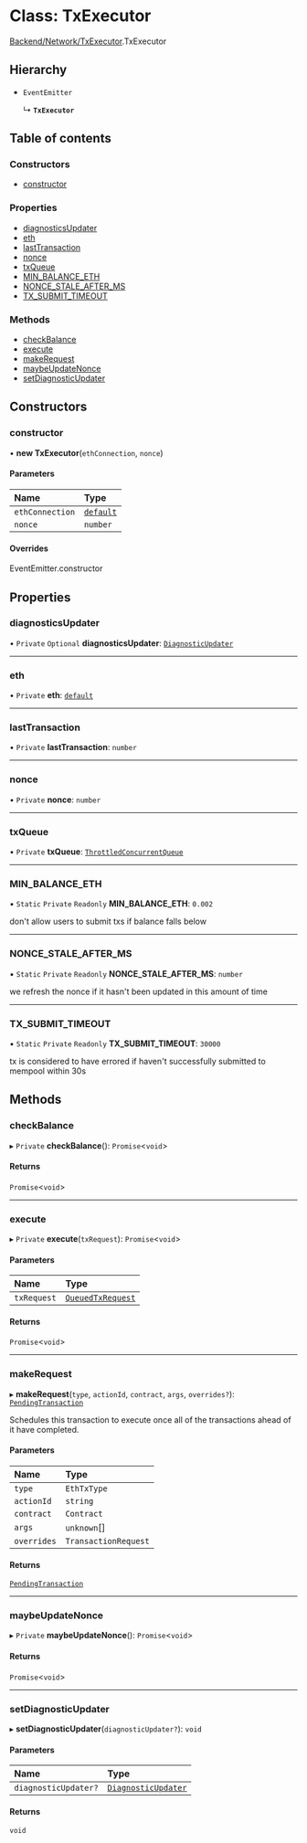 # Class: TxExecutor

[Backend/Network/TxExecutor](../modules/Backend_Network_TxExecutor.md).TxExecutor

## Hierarchy

- `EventEmitter`

  ↳ **`TxExecutor`**

## Table of contents

### Constructors

- [constructor](Backend_Network_TxExecutor.TxExecutor.md#constructor)

### Properties

- [diagnosticsUpdater](Backend_Network_TxExecutor.TxExecutor.md#diagnosticsupdater)
- [eth](Backend_Network_TxExecutor.TxExecutor.md#eth)
- [lastTransaction](Backend_Network_TxExecutor.TxExecutor.md#lasttransaction)
- [nonce](Backend_Network_TxExecutor.TxExecutor.md#nonce)
- [txQueue](Backend_Network_TxExecutor.TxExecutor.md#txqueue)
- [MIN_BALANCE_ETH](Backend_Network_TxExecutor.TxExecutor.md#min_balance_eth)
- [NONCE_STALE_AFTER_MS](Backend_Network_TxExecutor.TxExecutor.md#nonce_stale_after_ms)
- [TX_SUBMIT_TIMEOUT](Backend_Network_TxExecutor.TxExecutor.md#tx_submit_timeout)

### Methods

- [checkBalance](Backend_Network_TxExecutor.TxExecutor.md#checkbalance)
- [execute](Backend_Network_TxExecutor.TxExecutor.md#execute)
- [makeRequest](Backend_Network_TxExecutor.TxExecutor.md#makerequest)
- [maybeUpdateNonce](Backend_Network_TxExecutor.TxExecutor.md#maybeupdatenonce)
- [setDiagnosticUpdater](Backend_Network_TxExecutor.TxExecutor.md#setdiagnosticupdater)

## Constructors

### constructor

• **new TxExecutor**(`ethConnection`, `nonce`)

#### Parameters

| Name            | Type                                                  |
| :-------------- | :---------------------------------------------------- |
| `ethConnection` | [`default`](Backend_Network_EthConnection.default.md) |
| `nonce`         | `number`                                              |

#### Overrides

EventEmitter.constructor

## Properties

### diagnosticsUpdater

• `Private` `Optional` **diagnosticsUpdater**: [`DiagnosticUpdater`](../interfaces/Backend_Interfaces_DiagnosticUpdater.DiagnosticUpdater.md)

---

### eth

• `Private` **eth**: [`default`](Backend_Network_EthConnection.default.md)

---

### lastTransaction

• `Private` **lastTransaction**: `number`

---

### nonce

• `Private` **nonce**: `number`

---

### txQueue

• `Private` **txQueue**: [`ThrottledConcurrentQueue`](Backend_Network_ThrottledConcurrentQueue.ThrottledConcurrentQueue.md)

---

### MIN_BALANCE_ETH

▪ `Static` `Private` `Readonly` **MIN_BALANCE_ETH**: `0.002`

don't allow users to submit txs if balance falls below

---

### NONCE_STALE_AFTER_MS

▪ `Static` `Private` `Readonly` **NONCE_STALE_AFTER_MS**: `number`

we refresh the nonce if it hasn't been updated in this amount of time

---

### TX_SUBMIT_TIMEOUT

▪ `Static` `Private` `Readonly` **TX_SUBMIT_TIMEOUT**: `30000`

tx is considered to have errored if haven't successfully
submitted to mempool within 30s

## Methods

### checkBalance

▸ `Private` **checkBalance**(): `Promise`<`void`\>

#### Returns

`Promise`<`void`\>

---

### execute

▸ `Private` **execute**(`txRequest`): `Promise`<`void`\>

#### Parameters

| Name        | Type                                                                             |
| :---------- | :------------------------------------------------------------------------------- |
| `txRequest` | [`QueuedTxRequest`](../interfaces/Backend_Network_TxExecutor.QueuedTxRequest.md) |

#### Returns

`Promise`<`void`\>

---

### makeRequest

▸ **makeRequest**(`type`, `actionId`, `contract`, `args`, `overrides?`): [`PendingTransaction`](../interfaces/Backend_Network_TxExecutor.PendingTransaction.md)

Schedules this transaction to execute once all of the transactions
ahead of it have completed.

#### Parameters

| Name        | Type                 |
| :---------- | :------------------- |
| `type`      | `EthTxType`          |
| `actionId`  | `string`             |
| `contract`  | `Contract`           |
| `args`      | `unknown`[]          |
| `overrides` | `TransactionRequest` |

#### Returns

[`PendingTransaction`](../interfaces/Backend_Network_TxExecutor.PendingTransaction.md)

---

### maybeUpdateNonce

▸ `Private` **maybeUpdateNonce**(): `Promise`<`void`\>

#### Returns

`Promise`<`void`\>

---

### setDiagnosticUpdater

▸ **setDiagnosticUpdater**(`diagnosticUpdater?`): `void`

#### Parameters

| Name                 | Type                                                                                           |
| :------------------- | :--------------------------------------------------------------------------------------------- |
| `diagnosticUpdater?` | [`DiagnosticUpdater`](../interfaces/Backend_Interfaces_DiagnosticUpdater.DiagnosticUpdater.md) |

#### Returns

`void`
